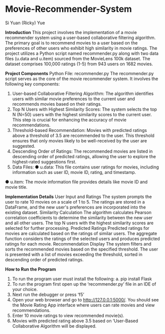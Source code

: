 # Movie-Recommender-System
Si Yuan (Ricky) Yue

**Introduction**
This project involves the implementation of a movie recommender system using a
user-based collaborative filtering algorithm. The primary goal is to recommend movies
to a user based on the preferences of other users who exhibit high similarity in movie
ratings. The project utilizes a Python script named recommender.py along with two data
files (u.data and u.item) sourced from the MovieLens 100k dataset. The dataset
comprises 100,000 ratings (1-5) from 943 users on 1682 movies.

**Project Components**
Python File: recommender.py
The recommender.py script serves as the core of the movie recommender system. It
involves the following key components:
1. User-based Collaborative Filtering Algorithm: The algorithm identifies users
with similar movie preferences to the current user and recommends movies
based on their ratings.
2. Top N Users with Highest Similarity Scores: The system selects the top N
(N=50) users with the highest similarity scores to the current user. This step is
crucial for enhancing the accuracy of movie recommendations.
3. Threshold-based Recommendation: Movies with predicted ratings above a
threshold of 3.5 are recommended to the user. This threshold ensures that only
movies likely to be well-received by the user are suggested.
4. Descending Order of Ratings: The recommended movies are listed in
descending order of predicted ratings, allowing the user to explore the
highest-rated suggestions first.
5. Data Files:
● u.data: This file contains user ratings for movies, including information such as user ID, movie ID, rating, and timestamp.

● u.item: The movie information file provides details like movie ID and movie title.
   
**Implementation Details**
User Input and Ratings
The system prompts the user to rate 10 movies on a scale of 1 to 5. The ratings are
stored in a DataFrame, and the new user's preferences are incorporated into the
existing dataset.
Similarity Calculation
The algorithm calculates Pearson correlation coefficients to determine the similarity
between the new user and all other users. The top N users with the highest similarity
scores are selected for further processing.
Predicted Ratings
Predicted ratings for movies are calculated based on the ratings of similar users. The
aggregate function considers the ratings of the selected users and produces predicted
ratings for each movie.
Recommendation Display
The system filters and sorts the recommended movies based on the specified threshold.
The user is presented with a list of movies exceeding the threshold, sorted in
descending order of predicted ratings.

**How to Run the Program**
1. To run the program user must install the following:
a. pip install Flask
2. To run the program first open up the ‘recommender.py’ file in an IDE of your
choice.
3. Next run the debugger or press ‘f5’
4. Open your web browser and go to http://127.0.0.1:5000/. You should see the
Movie Rating App interface where users can rate movies and view
recommendations.
5. Enter 10 movie ratings to view recommended movie(s).
6. Movies with predicted rating above 3.5 based on ‘User-Based Collaborative
Algorithm will be displayed.
